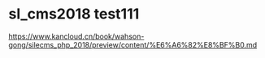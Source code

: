 # sl_cms2018 test111
https://www.kancloud.cn/book/wahson-gong/silecms_php_2018/preview/content/%E6%A6%82%E8%BF%B0.md
